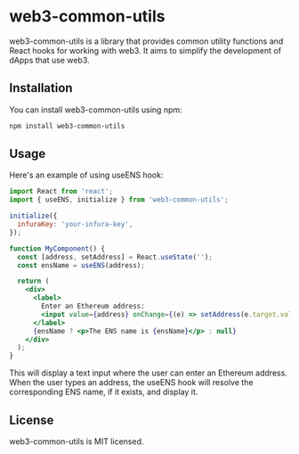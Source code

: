 # web3-common-utils

web3-common-utils is a library that provides common utility functions and React hooks for working with web3. It aims to simplify the development of dApps that use web3.

## Installation

You can install web3-common-utils using npm:

```bash
npm install web3-common-utils
```

## Usage

Here's an example of using useENS hook:

```jsx
import React from 'react';
import { useENS, initialize } from 'web3-common-utils';

initialize({
  infuraKey: 'your-infura-key',
});

function MyComponent() {
  const [address, setAddress] = React.useState('');
  const ensName = useENS(address);

  return (
    <div>
      <label>
        Enter an Ethereum address:
        <input value={address} onChange={(e) => setAddress(e.target.value)} />
      </label>
      {ensName ? <p>The ENS name is {ensName}</p> : null}
    </div>
  );
}
```

This will display a text input where the user can enter an Ethereum address. When the user types an address, the useENS hook will resolve the corresponding ENS name, if it exists, and display it.

## License

web3-common-utils is MIT licensed.
